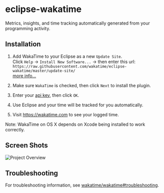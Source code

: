 eclipse-wakatime
================

Metrics, insights, and time tracking automatically generated from your programming activity.


Installation
------------

1. Add WakaTime to your Eclipse as a new `Update Site`.<br />Click `Help` -> `Install New Software...` -> then enter this url:<br />`https://raw.githubusercontent.com/wakatime/eclipse-wakatime/master/update-site/`<br />
[more info...](http://marketplace.eclipse.org/updatesite/help?url=https%3A//raw.githubusercontent.com/wakatime/eclipse-wakatime/master/update-site/)

2. Make sure `WakaTime` is checked, then click `Next` to install the plugin.

3. Enter your [api key](https://wakatime.com/settings#apikey), then click `OK`.

4. Use Eclipse and your time will be tracked for you automatically.

5. Visit https://wakatime.com to see your logged time.

Note: WakaTime on OS X depends on Xcode being installed to work correctly.


Screen Shots
------------

![Project Overview](https://wakatime.com/static/img/ScreenShots/ScreenShot-2014-10-29.png)


Troubleshooting
---------------

For troubleshooting information, see [wakatime/wakatime#troubleshooting](https://github.com/wakatime/wakatime#troubleshooting).

